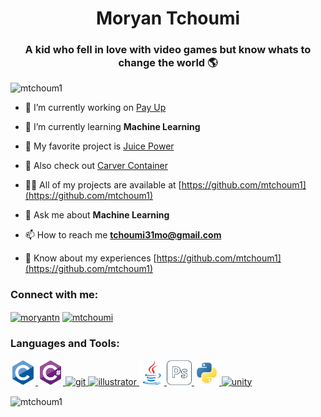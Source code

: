 <h1 align="center">Moryan Tchoumi</h1>
<h3 align="center"> A kid who fell in love with video games but know whats to change the world 🌎</h3>

<p align="left"> <img src="https://komarev.com/ghpvc/?username=mtchoum1&label=Profile%20views&color=0e75b6&style=flat" alt="mtchoum1" /> </p>

- 🔭 I’m currently working on [Pay Up](https://github.com/uenishia26/PayUp)

- 🌱 I’m currently learning **Machine Learning**

- 👯 My favorite project is [Juice Power](https://github.com/mtchoum1/Juice-Power)

- 🤝 Also check out [Carver Container](https://github.com/mtchoum1/Carver-Container)

- 👨‍💻 All of my projects are available at [https://github.com/mtchoum1](https://github.com/mtchoum1)

- 💬 Ask me about **Machine Learning**

- 📫 How to reach me **tchoumi31mo@gmail.com**

- 📄 Know about my experiences [https://github.com/mtchoum1](https://github.com/mtchoum1)

<h3 align="left">Connect with me:</h3>
<p align="left">
<a href="https://linkedin.com/in/moryantn" target="blank"><img align="center" src="https://raw.githubusercontent.com/rahuldkjain/github-profile-readme-generator/master/src/images/icons/Social/linked-in-alt.svg" alt="moryantn" height="30" width="40" /></a>
<a href="https://www.leetcode.com/mtchoumi" target="blank"><img align="center" src="https://raw.githubusercontent.com/rahuldkjain/github-profile-readme-generator/master/src/images/icons/Social/leet-code.svg" alt="mtchoumi" height="30" width="40" /></a>
</p>

<h3 align="left">Languages and Tools:</h3>
<p align="left"> <a href="https://www.cprogramming.com/" target="_blank" rel="noreferrer"> <img src="https://raw.githubusercontent.com/devicons/devicon/master/icons/c/c-original.svg" alt="c" width="40" height="40"/> </a> <a href="https://www.w3schools.com/cs/" target="_blank" rel="noreferrer"> <img src="https://raw.githubusercontent.com/devicons/devicon/master/icons/csharp/csharp-original.svg" alt="csharp" width="40" height="40"/> </a> <a href="https://git-scm.com/" target="_blank" rel="noreferrer"> <img src="https://www.vectorlogo.zone/logos/git-scm/git-scm-icon.svg" alt="git" width="40" height="40"/> </a> <a href="https://www.adobe.com/in/products/illustrator.html" target="_blank" rel="noreferrer"> <img src="https://www.vectorlogo.zone/logos/adobe_illustrator/adobe_illustrator-icon.svg" alt="illustrator" width="40" height="40"/> </a> <a href="https://www.java.com" target="_blank" rel="noreferrer"> <img src="https://raw.githubusercontent.com/devicons/devicon/master/icons/java/java-original.svg" alt="java" width="40" height="40"/> </a> <a href="https://www.photoshop.com/en" target="_blank" rel="noreferrer"> <img src="https://raw.githubusercontent.com/devicons/devicon/master/icons/photoshop/photoshop-line.svg" alt="photoshop" width="40" height="40"/> </a> <a href="https://www.python.org" target="_blank" rel="noreferrer"> <img src="https://raw.githubusercontent.com/devicons/devicon/master/icons/python/python-original.svg" alt="python" width="40" height="40"/> </a> <a href="https://unity.com/" target="_blank" rel="noreferrer"> <img src="https://www.vectorlogo.zone/logos/unity3d/unity3d-icon.svg" alt="unity" width="40" height="40"/> </a> </p>

<p><img align="center" src="https://github-readme-stats.vercel.app/api/top-langs?username=mtchoum1&show_icons=true&locale=en&layout=compact" alt="mtchoum1" /></p>

